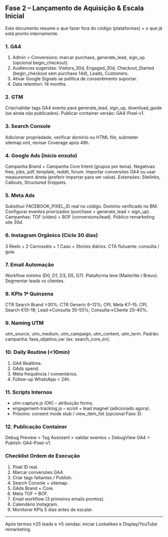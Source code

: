 ## Fase 2 – Lançamento de Aquisição & Escala Inicial

Este documento resume o que fazer fora do código (plataformas) + o que já está pronto internamente.

### 1. GA4
1. Admin > Conversions: marcar purchase, generate_lead, sign_up (opcional begin_checkout).
2. Audiences sugeridas: Visitors_30d, Engaged_30d, Checkout_Started (begin_checkout sem purchase 14d), Leads, Customers.
3. Ativar Google Signals se política de consentimento suportar.
4. Data retention: 14 months.

### 2. GTM
Criar/validar tags GA4 evento para generate_lead, sign_up, download_guide (se ainda não publicados). Publicar container versão: GA4-Pixel-v1.

### 3. Search Console
Adicionar propriedade, verificar domínio ou HTML file, submeter sitemap.xml, revisar Coverage após 48h.

### 4. Google Ads (início enxuto)
Campanha Brand + Campanha Core Intent (grupos por tema). Negativas: free, jobs, pdf, template, reddit, forum.
Importar conversões GA4 ou usar measurement direta (preferir importar para ver value). Extensões: Sitelinks, Callouts, Structured Snippets.

### 5. Meta Ads
Substituir FACEBOOK_PIXEL_ID real no código. Domínio verificado no BM. Configurar eventos priorizados (purchase > generate_lead > sign_up). Campanhas: TOF (vídeo) + BOF (conversions/lead). Público remarketing site 30d.

### 6. Instagram Orgânico (Ciclo 30 dias)
3 Reels + 2 Carrosséis + 1 Caso + Stories diários. CTA flutuante: consulta / guia.

### 7. Email Automação
Workflow mínimo (D0, D1, D3, D5, D7). Plataforma leve (Mailerlite / Brevo). Segmentar leads vs clientes.

### 8. KPIs 1ª Quinzena
CTR Search Brand >30%; CTR Generic 6–12%; CPL Meta €7–15; CPL Search €10–18; Lead→Consulta 35–55%; Consulta→Cliente 25–40%.

### 9. Naming UTM
utm_source, utm_medium, utm_campaign, utm_content, utm_term. Padrão: campanha: fase_objetivo_var (ex: search_core_en).

### 10. Daily Routine (<10min)
1. GA4 Realtime.
2. GAds spend.
3. Meta frequência / comentários.
4. Follow-up WhatsApp < 24h.

### 11. Scripts Internos
- utm-capture.js (OK) – atribuição forms.
- engagement-tracking.js – scroll + lead magnet (adicionado agora).
- Próximo: consent mode stub / view_item_list (opcional Fase 3).

### 12. Publicação Container
Debug Preview > Tag Assistant > validar eventos + DebugView GA4 > Publish: GA4-Pixel-v1.

### Checklist Ordem de Execução
1. Pixel ID real.
2. Marcar conversões GA4.
3. Criar tags faltantes / Publish.
4. Search Console + sitemap.
5. GAds Brand + Core.
6. Meta TOF + BOF.
7. Email workflow (3 primeiros emails prontos).
8. Calendário Instagram.
9. Monitorar KPIs 5 dias antes de escalar.

---
Após termos ≥25 leads e ≥5 vendas: iniciar Lookalikes e Display/YouTube remarketing.
